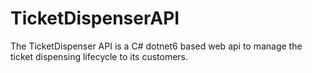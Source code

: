 # TicketDispenserAPI
The TicketDispenser API is a C# dotnet6 based web api to manage the ticket dispensing lifecycle to its customers.
